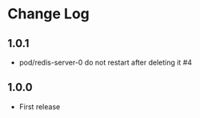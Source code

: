# Change Log

## 1.0.1

* pod/redis-server-0 do not restart after deleting it #4

## 1.0.0

* First release
